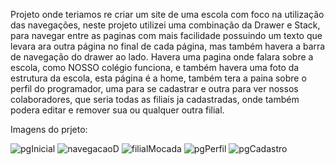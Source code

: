 Projeto onde teriamos re criar um site de uma escola com  foco na utilização das navegações, neste projeto utilizei uma combinação da Drawer e Stack, para navegar entre as paginas com mais facilidade possuindo
um texto que levara ara outra página no final de cada página, mas também havera a barra de navegação do drawer ao lado.
Havera uma pagina onde falara sobre a escola,  como NOSSO colégio funciona, e também havera uma foto da estrutura da escola, esta página é a home, também tera a paina sobre o perfil do programador, uma para se cadastrar e outra para ver nossos colaboradores,
que seria todas as filiais ja cadastradas, onde também podera editar e remover sua ou qualquer outra filial.

Imagens do prjeto:


![pgInicial](https://github.com/Belaalcantara/ClassBellas/assets/123502044/f028ba5f-21cb-4a1a-8d2f-b920e5279d14)
![navegacaoD](https://github.com/Belaalcantara/ClassBellas/assets/123502044/ab72e736-a706-420c-be45-4054e72b1837)
![filialMocada](https://github.com/Belaalcantara/ClassBellas/assets/123502044/d4fdd72a-db61-4d28-85a2-6f601143576b)
![pgPerfil](https://github.com/Belaalcantara/ClassBellas/assets/123502044/faaef559-45f8-4778-bea3-bb30ab1d7a71)
![pgCadastro](https://github.com/Belaalcantara/ClassBellas/assets/123502044/2a321523-128a-409e-915e-8c99b2f95184)
